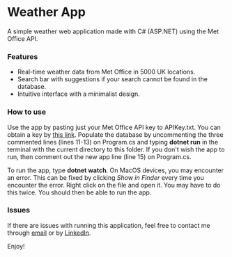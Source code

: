 # Weather App
A simple weather web application made with C# (ASP.NET) using the Met Office API.

### Features
* Real-time weather data from Met Office in 5000 UK locations.
* Search bar with suggestions if your search cannot be found in the database.
* Intuitive interface with a minimalist design.

### How to use
Use the app by pasting just your Met Office API key to APIKey.txt. You can obtain a key by [this link](https://www.metoffice.gov.uk/services/data/datapoint/api).
Populate the database by uncommenting the three commented lines (lines 11-13) on Program.cs and typing **dotnet run** in the terminal with the current directory to this folder. If you don't wish the app to run, then comment out the new app line (line 15) on Program.cs.


To run the app, type **dotnet watch**. On MacOS devices, you may encounter an error. This can be fixed by clicking *Show in Finder* every time you encounter the error. Right click on the file and open it. You may have to do this twice. You should then be able to run the app.

### Issues
If there are issues with running this application, feel free to contact me through [email](jameswu144@gmail.com) or by [LinkedIn](https://www.linkedin.com/in/jameswu3/).

Enjoy!
